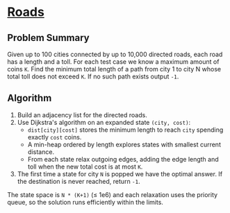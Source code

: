 # [Roads](https://www.spoj.com/problems/ROADS/)

## Problem Summary
Given up to 100 cities connected by up to 10,000 directed roads, each road has a length and a toll. For each test case we know a maximum amount of coins `K`. Find the minimum total length of a path from city 1 to city N whose total toll does not exceed `K`. If no such path exists output `-1`.

## Algorithm
1. Build an adjacency list for the directed roads.
2. Use Dijkstra's algorithm on an expanded state `(city, cost)`:
   - `dist[city][cost]` stores the minimum length to reach `city` spending exactly `cost` coins.
   - A min-heap ordered by length explores states with smallest current distance.
   - From each state relax outgoing edges, adding the edge length and toll when the new total cost is at most `K`.
3. The first time a state for city `N` is popped we have the optimal answer. If the destination is never reached, return `-1`.

The state space is `N * (K+1)` (≤ 1e6) and each relaxation uses the priority queue, so the solution runs efficiently within the limits.
